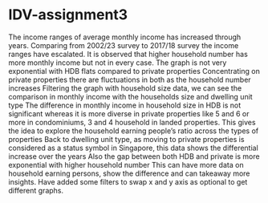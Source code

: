 # IDV-assignment3

The income ranges of average monthly income has increased through years. Comparing from 2002/23 survey to 2017/18 survey the income ranges have escalated.
It is observed that higher household number has more monthly income but not in every case.
The graph is not very exponential with HDB flats compared to private properties 
Concentrating on private properties there are fluctuations in both as the household number increases
Filtering the graph with household size data, we can see the comparison in monthly income with the households size and dwelling unit type
The difference in monthly income in household size in HDB is not significant whereas it is more diverse in private properties like 5 and 6 or more in condominiums, 3 and 4 household in landed properties.
This gives the idea to explore the household earning people’s ratio across the types of properties
Back to dwelling unit type, as moving to private properties is considered as a status symbol in Singapore, this data shows the differential increase over the years
Also the gap between both HDB and private is more exponential with higher household number
This can have more data on household earning persons, show the difference and can takeaway more insights.
Have added some filters to swap x and y axis as optional to get different graphs.
